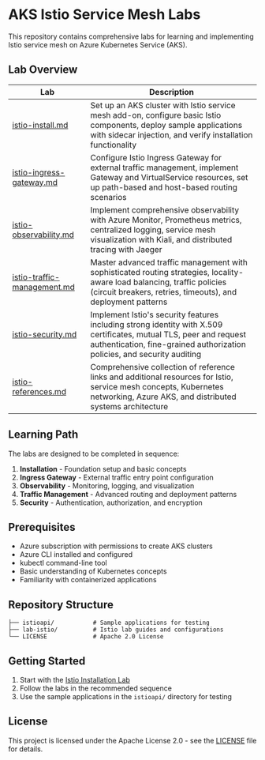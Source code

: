 # AKS Istio Service Mesh Labs

This repository contains comprehensive labs for learning and implementing Istio service mesh on Azure Kubernetes Service (AKS).

## Lab Overview

| Lab | Description |
|-----|-------------|
| [istio-install.md](./lab-istio/istio-install.md) | Set up an AKS cluster with Istio service mesh add-on, configure basic Istio components, deploy sample applications with sidecar injection, and verify installation functionality |
| [istio-ingress-gateway.md](./lab-istio/istio-ingress-gateway.md) | Configure Istio Ingress Gateway for external traffic management, implement Gateway and VirtualService resources, set up path-based and host-based routing scenarios |
| [istio-observability.md](./lab-istio/istio-observability.md) | Implement comprehensive observability with Azure Monitor, Prometheus metrics, centralized logging, service mesh visualization with Kiali, and distributed tracing with Jaeger |
| [istio-traffic-management.md](./lab-istio/istio-traffic-management.md) | Master advanced traffic management with sophisticated routing strategies, locality-aware load balancing, traffic policies (circuit breakers, retries, timeouts), and deployment patterns |
| [istio-security.md](./lab-istio/istio-security.md) | Implement Istio's security features including strong identity with X.509 certificates, mutual TLS, peer and request authentication, fine-grained authorization policies, and security auditing |
| [istio-references.md](./lab-istio/istio-references.md) | Comprehensive collection of reference links and additional resources for Istio, service mesh concepts, Kubernetes networking, Azure AKS, and distributed systems architecture |

## Learning Path

The labs are designed to be completed in sequence:

1. **Installation** - Foundation setup and basic concepts
2. **Ingress Gateway** - External traffic entry point configuration
3. **Observability** - Monitoring, logging, and visualization
4. **Traffic Management** - Advanced routing and deployment patterns
5. **Security** - Authentication, authorization, and encryption

## Prerequisites

- Azure subscription with permissions to create AKS clusters
- Azure CLI installed and configured
- kubectl command-line tool
- Basic understanding of Kubernetes concepts
- Familiarity with containerized applications

## Repository Structure

```
├── istioapi/           # Sample applications for testing
├── lab-istio/          # Istio lab guides and configurations
└── LICENSE             # Apache 2.0 License
```

## Getting Started

1. Start with the [Istio Installation Lab](./lab-istio/istio-install.md)
2. Follow the labs in the recommended sequence
3. Use the sample applications in the `istioapi/` directory for testing

## License

This project is licensed under the Apache License 2.0 - see the [LICENSE](LICENSE) file for details.
